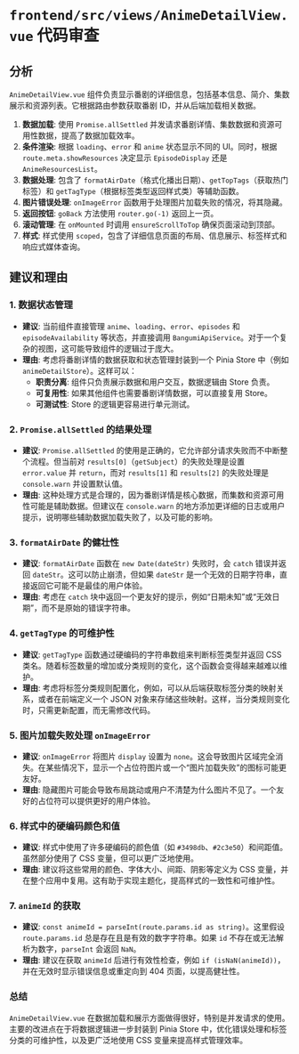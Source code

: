 # `frontend/src/views/AnimeDetailView.vue` 代码审查

## 分析

`AnimeDetailView.vue` 组件负责显示番剧的详细信息，包括基本信息、简介、集数展示和资源列表。它根据路由参数获取番剧 ID，并从后端加载相关数据。

1.  **数据加载**: 使用 `Promise.allSettled` 并发请求番剧详情、集数数据和资源可用性数据，提高了数据加载效率。
2.  **条件渲染**: 根据 `loading`、`error` 和 `anime` 状态显示不同的 UI。同时，根据 `route.meta.showResources` 决定显示 `EpisodeDisplay` 还是 `AnimeResourcesList`。
3.  **数据处理**: 包含了 `formatAirDate`（格式化播出日期）、`getTopTags`（获取热门标签）和 `getTagType`（根据标签类型返回样式类）等辅助函数。
4.  **图片错误处理**: `onImageError` 函数用于处理图片加载失败的情况，将其隐藏。
5.  **返回按钮**: `goBack` 方法使用 `router.go(-1)` 返回上一页。
6.  **滚动管理**: 在 `onMounted` 时调用 `ensureScrollToTop` 确保页面滚动到顶部。
7.  **样式**: 样式使用 `scoped`，包含了详细信息页面的布局、信息展示、标签样式和响应式媒体查询。

## 建议和理由

### 1. 数据状态管理

*   **建议**: 当前组件直接管理 `anime`、`loading`、`error`、`episodes` 和 `episodeAvailability` 等状态，并直接调用 `BangumiApiService`。对于一个复杂的视图，这可能导致组件的逻辑过于庞大。
*   **理由**: 考虑将番剧详情的数据获取和状态管理封装到一个 Pinia Store 中（例如 `animeDetailStore`）。这样可以：
    *   **职责分离**: 组件只负责展示数据和用户交互，数据逻辑由 Store 负责。
    *   **可复用性**: 如果其他组件也需要番剧详情数据，可以直接复用 Store。
    *   **可测试性**: Store 的逻辑更容易进行单元测试。

### 2. `Promise.allSettled` 的结果处理

*   **建议**: `Promise.allSettled` 的使用是正确的，它允许部分请求失败而不中断整个流程。但当前对 `results[0]`（`getSubject`）的失败处理是设置 `error.value` 并 `return`，而对 `results[1]` 和 `results[2]` 的失败处理是 `console.warn` 并设置默认值。
*   **理由**: 这种处理方式是合理的，因为番剧详情是核心数据，而集数和资源可用性可能是辅助数据。但建议在 `console.warn` 的地方添加更详细的日志或用户提示，说明哪些辅助数据加载失败了，以及可能的影响。

### 3. `formatAirDate` 的健壮性

*   **建议**: `formatAirDate` 函数在 `new Date(dateStr)` 失败时，会 `catch` 错误并返回 `dateStr`。这可以防止崩溃，但如果 `dateStr` 是一个无效的日期字符串，直接返回它可能不是最佳的用户体验。
*   **理由**: 考虑在 `catch` 块中返回一个更友好的提示，例如“日期未知”或“无效日期”，而不是原始的错误字符串。

### 4. `getTagType` 的可维护性

*   **建议**: `getTagType` 函数通过硬编码的字符串数组来判断标签类型并返回 CSS 类名。随着标签数量的增加或分类规则的变化，这个函数会变得越来越难以维护。
*   **理由**: 考虑将标签分类规则配置化，例如，可以从后端获取标签分类的映射关系，或者在前端定义一个 JSON 对象来存储这些映射。这样，当分类规则变化时，只需更新配置，而无需修改代码。

### 5. 图片加载失败处理 `onImageError`

*   **建议**: `onImageError` 将图片 `display` 设置为 `none`。这会导致图片区域完全消失。在某些情况下，显示一个占位符图片或一个“图片加载失败”的图标可能更友好。
*   **理由**: 隐藏图片可能会导致布局跳动或用户不清楚为什么图片不见了。一个友好的占位符可以提供更好的用户体验。

### 6. 样式中的硬编码颜色和值

*   **建议**: 样式中使用了许多硬编码的颜色值（如 `#3498db`、`#2c3e50`）和间距值。虽然部分使用了 CSS 变量，但可以更广泛地使用。
*   **理由**: 建议将这些常用的颜色、字体大小、间距、阴影等定义为 CSS 变量，并在整个应用中复用。这有助于实现主题化，提高样式的一致性和可维护性。

### 7. `animeId` 的获取

*   **建议**: `const animeId = parseInt(route.params.id as string)`。这里假设 `route.params.id` 总是存在且是有效的数字字符串。如果 `id` 不存在或无法解析为数字，`parseInt` 会返回 `NaN`。
*   **理由**: 建议在获取 `animeId` 后进行有效性检查，例如 `if (isNaN(animeId))`，并在无效时显示错误信息或重定向到 404 页面，以提高健壮性。

### 总结

`AnimeDetailView.vue` 在数据加载和展示方面做得很好，特别是并发请求的使用。主要的改进点在于将数据逻辑进一步封装到 Pinia Store 中，优化错误处理和标签分类的可维护性，以及更广泛地使用 CSS 变量来提高样式管理效率。
